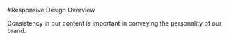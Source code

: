 \#Responsive Design Overview



Consistency in our content is important in conveying the personality of our brand.







